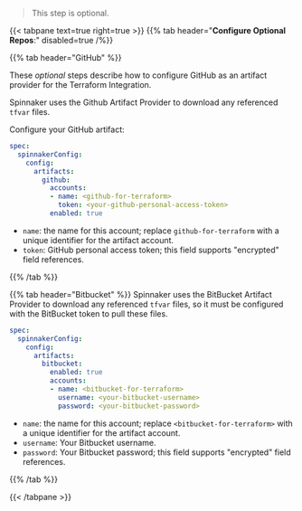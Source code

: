>This step is optional.

{{< tabpane text=true right=true >}}
{{% tab header="**Configure Optional Repos**:" disabled=true /%}}

{{% tab header="GitHub" %}}

These *optional* steps describe how to configure GitHub as an artifact provider for the Terraform Integration. 

Spinnaker uses the Github Artifact Provider to download any referenced `tfvar` files.

Configure your GitHub artifact:

```yaml
spec:
  spinnakerConfig:
    config:
      artifacts:
        github:
          accounts:
          - name: <github-for-terraform> 
            token: <your-github-personal-access-token>
          enabled: true
```

* `name`: the name for this account; replace `github-for-terraform` with a unique identifier for the artifact account. 
* `token`:  GitHub personal access token; this field supports "encrypted" field references.

{{% /tab %}}

{{% tab header="Bitbucket" %}}
Spinnaker uses the BitBucket Artifact Provider to download any referenced `tfvar` files, so it must be configured with the BitBucket token to pull these files.

```yaml
spec:
  spinnakerConfig:
    config:
      artifacts:
        bitbucket:
          enabled: true
          accounts:
          - name: <bitbucket-for-terraform>
            username: <your-bitbucket-username>
            password: <your-bitbucket-password>
```

* `name`: the name for this account; replace `<bitbucket-for-terraform>` with a unique identifier for the artifact account.
* `username`: Your Bitbucket username.
* `password`: Your Bitbucket password; this field supports "encrypted" field references.


{{% /tab %}}

{{< /tabpane >}}